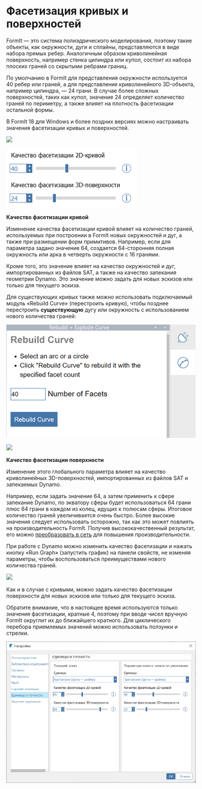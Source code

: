 # Фасетизация кривых и поверхностей

FormIt — это система полиэдрического моделирования, поэтому такие объекты, как окружности, дуги и сплайны, представляются в виде набора прямых ребер. Аналогичным образом криволинейная поверхность, например стенка цилиндра или купол, состоит из набора плоских граней со скрытыми ребрами границ.

По умолчанию в FormIt для представления окружности используется 40 ребер или граней, а для представления криволинейного 3D-объекта, например цилиндра, — 24 грани. В случае более сложных поверхностей, таких как купол, значение 24 определяет количество граней по периметру, а также влияет на плотность фасетизации остальной формы.

В FormIt 18 для Windows и более поздних версиях можно настраивать значения фасетизации кривых и поверхностей.

![](../.gitbook/assets/faceting\_planter.gif)

![](../.gitbook/assets/faceting.png)

**Качество фасетизации кривой**

Изменение качества фасетизации кривой влияет на количество граней, используемых при построении в FormIt новых окружностей и дуг, а также при размещении форм примитивов. Например, если для параметра задано значение 64, создается 64-сторонняя полная окружность или арка в четверть окружности с 16 гранями.

Кроме того, это значение влияет на качество окружностей и дуг, импортированных из файлов SAT, а также на качество запекания геометрии Dynamo. Это значение можно задать для новых эскизов или только для текущего эскиза.

Для существующих кривых также можно использовать подключаемый модуль «Rebuild Curve» (перестроить кривую), чтобы позднее перестроить **существующую** дугу или окружность с использованием нового количества граней:

![](<../.gitbook/assets/screen-shot-2020-01-10-at-1.20.53-pm (1).png>)

![](<../.gitbook/assets/faceting\_rebuild-curve (1).gif>)

**Качество фасетизации поверхности**

Изменение этого глобального параметра влияет на качество криволинейных 3D-поверхностей, импортированных из файлов SAT и запекаемых Dynamo.

Например, если задать значение 64, а затем применить к сфере запекание Dynamo, по экватору сферы будет использоваться 64 грани плюс 64 грани в каждом из колец, идущих к полюсам сферы. Итоговое количество граней увеличивается очень быстро. Более высокие значения следует использовать осторожно, так как это может повлиять на производительность FormIt. Получив высококачественный результат, его можно [преобразовать в сеть](meshes.md) для повышения производительности.

При работе с Dynamo можно изменить качество фасетизации и нажать кнопку «Run Graph» (запустить график) на панели свойств, не изменяя параметры, чтобы воспользоваться преимуществами нового количества граней.

![](<../.gitbook/assets/faceting\_column (1).gif>)

Как и в случае с кривыми, можно задать качество фасетизации поверхности для новых эскизов или только для текущего эскиза.

Обратите внимание, что в настоящее время используются только значения фасетизации, кратные 4, поэтому при вводе чисел вручную FormIt округлит их до ближайшего кратного. Для циклического перебора приемлемых значений можно использовать ползунки и стрелки.

![](<../.gitbook/assets/units-+-precision (1).png>)
